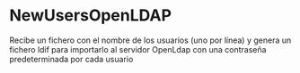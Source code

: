 # NewUsersOpenLDAP
Recibe un fichero con el nombre de los usuarios (uno por línea) y genera un fichero ldif para importarlo al servidor OpenLdap con una contraseña predeterminada por cada usuario
